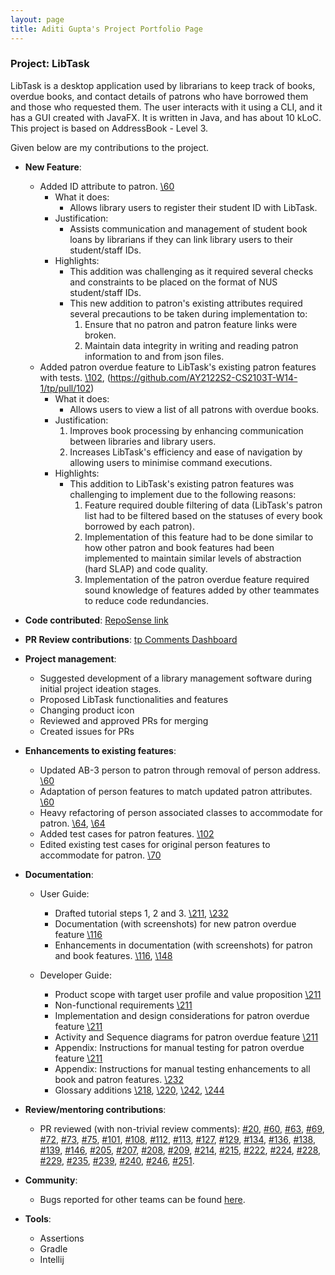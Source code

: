 ```yaml
---
layout: page
title: Aditi Gupta's Project Portfolio Page
---
```


### Project: LibTask

LibTask is a desktop application used by librarians to keep track of books, overdue books, and contact details of patrons who have borrowed them and those who requested them. The user interacts with it using a CLI, and it has a GUI created with JavaFX. It is written in Java, and has about 10 kLoC. This project is based on AddressBook - Level 3.

Given below are my contributions to the project.

* **New Feature**:
  * Added ID attribute to patron. [\60](https://github.com/AY2122S2-CS2103T-W14-1/tp/pull/60)
    * What it does:
      * Allows library users to register their student ID with LibTask.
    * Justification:
      * Assists communication and management of student book loans by librarians if they can link library users to their student/staff IDs.
    * Highlights:
      * This addition was challenging as it required several checks and constraints to be placed on the format of NUS student/staff IDs.
      * This new addition to patron's existing attributes required several precautions to be taken during implementation to:
        1. Ensure that no patron and patron feature links were broken.
        2. Maintain data integrity in writing and reading patron information to and from json files.  
  * Added patron overdue feature to LibTask's existing patron features with tests. [\102](https://github.com/AY2122S2-CS2103T-W14-1/tp/pull/102), (https://github.com/AY2122S2-CS2103T-W14-1/tp/pull/102)
    * What it does:
      * Allows users to view a list of all patrons with overdue books.
    * Justification:
      1. Improves book processing by enhancing communication between libraries and library users.
      2. Increases LibTask's efficiency and ease of navigation by allowing users to minimise command executions.
    * Highlights:
      * This addition to LibTask's existing patron features was challenging to implement due to the following reasons:
        1. Feature required double filtering of data (LibTask's patron list had to be filtered based on the statuses of every book borrowed by each patron).
        2. Implementation of this feature had to be done similar to how other patron and book features had been implemented to maintain similar levels of abstraction (hard SLAP) and code quality.
        3. Implementation of the patron overdue feature required sound knowledge of features added by other teammates to reduce code redundancies.

* **Code contributed**: [RepoSense link](https://nus-cs2103-ay2122s2.github.io/tp-dashboard/?search=&sort=variance&sortWithin=totalCommits&timeframe=commit&mergegroup=&groupSelect=groupByRepos&breakdown=true&checkedFileTypes=docs~functional-code~test-code~other&since=2022-02-18&tabOpen=true&tabType=authorship&tabAuthor=aditi2313&tabRepo=AY2122S2-CS2103T-W14-1%2Ftp%5Bmaster%5D&authorshipIsMergeGroup=false&authorshipFileTypes=docs~functional-code~test-code&authorshipIsBinaryFileTypeChecked=false)

* **PR Review contributions**: [tp Comments Dashboard](https://nus-cs2103-ay2122s2.github.io/dashboards/contents/tp-comments.html)

* **Project management**:
  * Suggested development of a library management software during initial project ideation stages.
  * Proposed LibTask functionalities and features
  * Changing product icon
  * Reviewed and approved PRs for merging
  * Created issues for PRs

* **Enhancements to existing features**:
  * Updated AB-3 person to patron through removal of person address. [\60](https://github.com/AY2122S2-CS2103T-W14-1/tp/pull/60)
  * Adaptation of person features to match updated patron attributes. [\60](https://github.com/AY2122S2-CS2103T-W14-1/tp/pull/60)
  * Heavy refactoring of person associated classes to accommodate for patron. [\64](https://github.com/AY2122S2-CS2103T-W14-1/tp/pull/60), [\64](https://github.com/AY2122S2-CS2103T-W14-1/tp/pull/64)
  * Added test cases for patron features. [\102](https://github.com/AY2122S2-CS2103T-W14-1/tp/pull/102)
  * Edited existing test cases for original person features to accommodate for patron. [\70](https://github.com/AY2122S2-CS2103T-W14-1/tp/pull/70)

* **Documentation**:
  * User Guide:
    * Drafted tutorial steps 1, 2 and 3. [\211](https://github.com/AY2122S2-CS2103T-W14-1/tp/pull/211), [\232](https://github.com/AY2122S2-CS2103T-W14-1/tp/pull/232)
    * Documentation (with screenshots) for new patron overdue feature [\116](https://github.com/AY2122S2-CS2103T-W14-1/tp/pull/116)
    * Enhancements in documentation (with screenshots) for patron and book features. [\116](https://github.com/AY2122S2-CS2103T-W14-1/tp/pull/116), [\148](https://github.com/AY2122S2-CS2103T-W14-1/tp/pull/148)

  * Developer Guide:
    * Product scope with target user profile and value proposition [\211](https://github.com/AY2122S2-CS2103T-W14-1/tp/pull/211)
    * Non-functional requirements [\211](https://github.com/AY2122S2-CS2103T-W14-1/tp/pull/211)
    * Implementation and design considerations for patron overdue feature [\211](https://github.com/AY2122S2-CS2103T-W14-1/tp/pull/211)
    * Activity and Sequence diagrams for patron overdue feature [\211](https://github.com/AY2122S2-CS2103T-W14-1/tp/pull/211)
    * Appendix: Instructions for manual testing for patron overdue feature [\211](https://github.com/AY2122S2-CS2103T-W14-1/tp/pull/211)
    * Appendix: Instructions for manual testing enhancements to all book and patron features. [\232](https://github.com/AY2122S2-CS2103T-W14-1/tp/pull/232)
    * Glossary additions [\218](https://github.com/AY2122S2-CS2103T-W14-1/tp/pull/218), [\220](https://github.com/AY2122S2-CS2103T-W14-1/tp/pull/220), [\242](https://github.com/AY2122S2-CS2103T-W14-1/tp/pull/242), [\244](https://github.com/AY2122S2-CS2103T-W14-1/tp/pull/244)

* **Review/mentoring contributions**:
  * PR reviewed (with non-trivial review comments): [\#20](https://github.com/AY2122S2-CS2103T-W14-1/tp/pull/20), [\#60](https://github.com/AY2122S2-CS2103T-W14-1/tp/pull/60), [\#63](https://github.com/AY2122S2-CS2103T-W14-1/tp/pull/63), [\#69](https://github.com/AY2122S2-CS2103T-W14-1/tp/pull/69), [\#72](https://github.com/AY2122S2-CS2103T-W14-1/tp/pull/72), [\#73](https://github.com/AY2122S2-CS2103T-W14-1/tp/pull/73), [\#75](https://github.com/AY2122S2-CS2103T-W14-1/tp/pull/75), [\#101](https://github.com/AY2122S2-CS2103T-W14-1/tp/pull/101), [\#108](https://github.com/AY2122S2-CS2103T-W14-1/tp/pull/108), [\#112](https://github.com/AY2122S2-CS2103T-W14-1/tp/pull/112), [\#113](https://github.com/AY2122S2-CS2103T-W14-1/tp/pull/113), [\#127](https://github.com/AY2122S2-CS2103T-W14-1/tp/pull/127), [\#129](https://github.com/AY2122S2-CS2103T-W14-1/tp/pull/129), [\#134](https://github.com/AY2122S2-CS2103T-W14-1/tp/pull/134), [\#136](https://github.com/AY2122S2-CS2103T-W14-1/tp/pull/136), [\#138](https://github.com/AY2122S2-CS2103T-W14-1/tp/pull/138), [\#139](https://github.com/AY2122S2-CS2103T-W14-1/tp/pull/139), [\#146](https://github.com/AY2122S2-CS2103T-W14-1/tp/pull/146), [\#205](https://github.com/AY2122S2-CS2103T-W14-1/tp/pull/205), [\#207](https://github.com/AY2122S2-CS2103T-W14-1/tp/pull/207), [\#208](https://github.com/AY2122S2-CS2103T-W14-1/tp/pull/208), [\#209](https://github.com/AY2122S2-CS2103T-W14-1/tp/pull/209), [\#214](https://github.com/AY2122S2-CS2103T-W14-1/tp/pull/214), [\#215](https://github.com/AY2122S2-CS2103T-W14-1/tp/pull/215), [\#222](https://github.com/AY2122S2-CS2103T-W14-1/tp/pull/222), [\#224](https://github.com/AY2122S2-CS2103T-W14-1/tp/pull/224), [\#228](https://github.com/AY2122S2-CS2103T-W14-1/tp/pull/228), [\#229](https://github.com/AY2122S2-CS2103T-W14-1/tp/pull/229), [\#235](https://github.com/AY2122S2-CS2103T-W14-1/tp/pull/235), [\#239](https://github.com/AY2122S2-CS2103T-W14-1/tp/pull/239), [\#240](https://github.com/AY2122S2-CS2103T-W14-1/tp/pull/240), [\#246](https://github.com/AY2122S2-CS2103T-W14-1/tp/pull/246), [\#251](https://github.com/AY2122S2-CS2103T-W14-1/tp/pull/251).

* **Community**:
  * Bugs reported for other teams can be found [here](https://github.com/aditi2313/ped/issues).

* **Tools**:
  * Assertions
  * Gradle
  * Intellij
